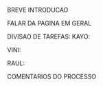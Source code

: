 BREVE INTRODUCAO 

FALAR DA PAGINA EM GERAL

DIVISAO DE TAREFAS:
KAYO:


VINI:


RAUL:


COMENTARIOS DO PROCESSO